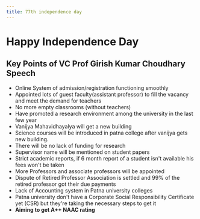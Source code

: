 ```yaml
---
title: 77th independence day
---
```


# Happy Independence Day

## Key Points of VC Prof Girish Kumar Choudhary Speech
- Online System of admission/registration functioning smoothly
- Appointed lots of guest faculty(assistant professor) to fill the vacancy and meet the demand for teachers
- No more empty classrooms (without teachers)
- Have promoted a research environment among the university in the last few year
- Vanijya Mahavidhayalya will get a new building
- Science courses will be introduced in patna college after vanijya gets new building.
- There will be no lack of funding for research
- Supervisor name will be mentioned on student papers
- Strict academic reports, if 6 month report of a student isn't available his fees won't be taken
- More Professors and associate professors will be appointed
- Dispute of Retired Professor Association is settled and 99% of the retired professor got their due payments
- Lack of Accounting system in Patna university colleges
- Patna university don't have a Corporate Social Responsibility Certificate yet (CSR) but they're taking the necessary steps to get it
- **Aiming to get A++ NAAC rating**




